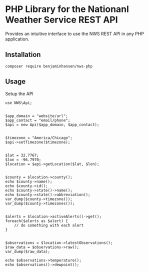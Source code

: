 # PHP Library for the Nationanl Weather Service REST API

Provides an intuitive interface to use the NWS REST API in any PHP application.

## Installation
```
composer require benjaminhansen/nws-php
```

## Usage
Setup the API

```
use NWS\Api;


$app_domain = "website/url";
$app_contact = "email/phone";
$api = new Api($app_domain, $app_contact);


$timezone = "America/Chicago";
$api->setTimezone($timezone);


$lat = 32.7767;
$lon = -96.7970;
$location = $api->getLocation($lat, $lon);


$county = $location->county();
echo $county->name();
echo $county->id();
echo $county->state()->name();
echo $county->state()->abbreviation();
var_dump($county->timezone());
var_dump($county->timezones());


$alerts = $location->activeAlerts()->get();
foreach($alerts as $alert) {
    // do something with each alert
}


$observations = $location->latestObservations();
$raw_data = $observations->raw();
var_dump($raw_data);

echo $observations->temperature();
echo $observations()->dewpoint();
```
